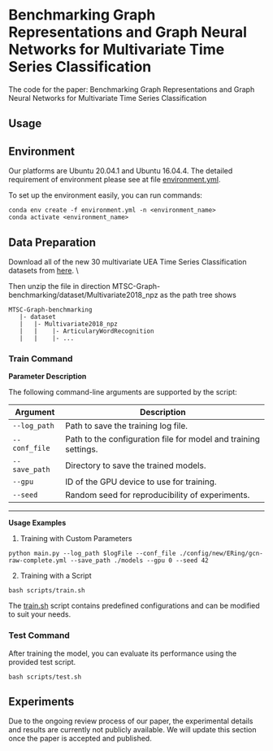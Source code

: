 # Benchmarking Graph Representations and Graph Neural Networks for Multivariate Time Series Classification
The code for the paper: Benchmarking Graph Representations and Graph Neural Networks for Multivariate Time Series Classification

## Usage

## Environment
Our platforms are Ubuntu 20.04.1 and Ubuntu 16.04.4. The detailed requirement of environment please see at file [environment.yml](./environment.yml). 

To set up the environment easily, you can run commands:
```shell
conda env create -f environment.yml -n <environment_name>
conda activate <environment_name>
```

## Data Preparation
Download all of the new 30 multivariate UEA Time Series Classification datasets from [here](https://www.timeseriesclassification.com/aeon-toolkit/Archives/Multivariate2018_ts.zip). \

Then unzip the file in direction MTSC-Graph-benchmarking/dataset/Multivariate2018_npz as the path tree shows
```
MTSC-Graph-benchmarking
   |- dataset
   |   |- Multivariate2018_npz
   |   |    |- ArticularyWordRecognition
   |   |    |- ...                      
```

### Train Command

**Parameter Description**

The following command-line arguments are supported by the script:

| Argument      | Description                                                                 |
|---------------|-----------------------------------------------------------------------------|
| `--log_path`  | Path to save the training log file.                                         |
| `--conf_file` | Path to the configuration file for model and training settings.             |
| `--save_path` | Directory to save the trained models.                                       |
| `--gpu`       | ID of the GPU device to use for training.                                   |
| `--seed`      | Random seed for reproducibility of experiments.                             |

---

**Usage Examples**

1. Training with Custom Parameters

```shell
python main.py --log_path $logFile --conf_file ./config/new/ERing/gcn-raw-complete.yml --save_path ./models --gpu 0 --seed 42
```

2. Training with a Script

```shell
bash scripts/train.sh
```
The [train.sh](./scripts/train.sh) script contains predefined configurations and can be modified to suit your needs.

### Test Command
After training the model, you can evaluate its performance using the provided test script.
```shell
bash scripts/test.sh
```

## Experiments

Due to the ongoing review process of our paper, the experimental details and results are currently not publicly available. We will update this section once the paper is accepted and published.

